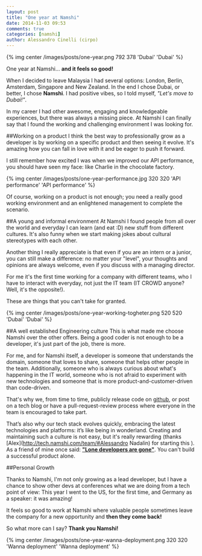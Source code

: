 ```yaml
---
layout: post
title: "One year at Namshi"
date: 2014-11-03 09:53
comments: true
categories: [namshi]
author: Alessandro Cinelli (cirpo)
---
```


{% img center /images/posts/one-year.png 792 378 'Dubai' 'Dubai' %}

One year at Namshi... **and it feels so good!**

When I decided to leave Malaysia I had several options: London, Berlin, Amsterdam, Singapore and New Zealand.
In the end I chose Dubai, or better, I chose **Namshi**. 
I had positive vibes, so I told myself, *"Let's move to Dubai!"*.

In my career I had other awesome, engaging and knowledgeable experiences, but there was always a missing piece. 
At Namshi I can finally say that I found the working and challenging environment I was looking for.

<!-- more -->

##Working on a product
I think the best way to professionally grow as a developer is by working on a specific product and then seeing it evolve.
It's amazing how you can fall in love with it and be eager to push it forward.

I still remember how excited I was when we improved our API performance, you should have seen my face: like Charlie in the chocolate factory.

{% img center /images/posts/one-year-performance.jpg 320 320 'API performance' 'API performance' %}  

Of course, working on a product is not enough; you need a really good working environment and an enlightened management to complete
the scenario.


##A young and informal environment
At Namshi I found people from all over the world and everyday I can learn (and eat :D) new stuff from different cultures.
It's also funny when we start making jokes about cultural stereotypes with each other.

Another thing I really appreciate is that even if you are an intern or a junior, you can still make a difference: no matter your
"level", your thoughts and opinions are always welcome, even if you discuss with a managing director.

For me it's the first time working for a company with different teams, who I have to interact with everyday, not just the IT team (IT CROWD anyone? Well, it's the opposite!).

These are things that you can't take for granted.

{% img center /images/posts/one-year-working-togheter.png 520 520 'Dubai' 'Dubai' %} 

##A well established Engineering culture
This is what made me choose Namshi over the other offers.
Being a good coder is not enough to be a developer, it's just part of the job, there is more.

For me, and for Namshi itself, a developer is someone that understands the domain, someone that loves to share, someone that helps
other people in the team. Additionally, someone who is always curious about what's happening in the IT world, someone who is not afraid to experiment
with new technologies and someone that is more product-and-customer-driven than code-driven.

That's why we, from time to time, publicly release code on [github](http://github.com/namshi), or post on a tech blog or have a pull-request-review process where everyone in the
team is encouraged to take part.

That’s also why our tech stack evolves quickly, embracing the latest technologies and platforms: it’s like being in wonderland.
Creating and maintaining such a culture is not easy, but it's really rewarding (thanks [Alex](http://tech.namshi.com/team/#Alessandro Nadalin) for starting this ).  
As a friend of mine once said: [**"Lone developers are gone"**](http://www.slideshare.net/jakuza78/many-to-many-no-man-is-an-island-9627237). You can't build a successful product alone.

##Personal Growth

Thanks to Namshi, I'm not only growing as a lead developer, but I have a chance to show other devs at conferences what we are doing from a tech point of view:
This year I went to the US, for the first time, and Germany as a speaker: it was amazing!

It feels so good to work at Namshi where valuable people sometimes leave the company for a new opportunity and **then they come back!**

So what more can I say? **Thank you Namshi!**


{% img center /images/posts/one-year-wanna-deployment.png 320 320 'Wanna deployment' 'Wanna deployment' %}  